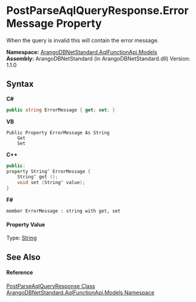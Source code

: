 # PostParseAqlQueryResponse.ErrorMessage Property 
 

When the query is invalid this will contain the error message.

**Namespace:**&nbsp;<a href="e03acbe1-782e-533e-7ffe-cd51613ed54f">ArangoDBNetStandard.AqlFunctionApi.Models</a><br />**Assembly:**&nbsp;ArangoDBNetStandard (in ArangoDBNetStandard.dll) Version: 1.1.0

## Syntax

**C#**<br />
``` C#
public string ErrorMessage { get; set; }
```

**VB**<br />
``` VB
Public Property ErrorMessage As String
	Get
	Set
```

**C++**<br />
``` C++
public:
property String^ ErrorMessage {
	String^ get ();
	void set (String^ value);
}
```

**F#**<br />
``` F#
member ErrorMessage : string with get, set

```


#### Property Value
Type: <a href="https://docs.microsoft.com/dotnet/api/system.string" target="_blank" rel="noopener noreferrer">String</a>

## See Also


#### Reference
<a href="93722abf-a9df-0ec5-cef8-a90af3bcf2e3">PostParseAqlQueryResponse Class</a><br /><a href="e03acbe1-782e-533e-7ffe-cd51613ed54f">ArangoDBNetStandard.AqlFunctionApi.Models Namespace</a><br />